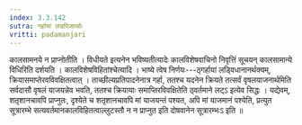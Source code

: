 ```yaml
---
index: 3.3.142
sutra: गर्हायां लडपिजात्वोः
vritti: padamanjari
---
```


 कालसामनये न प्राप्नोतीति । विधीयते इत्यनेन भविष्यतीत्यादेः कालविशेषवाचिनो निवृत्तिं सूचयन् कालसामान्ये विधिरिति दर्शयति । कालविशेषविहितांश्चेत्यादि । भाष्ये त्वेष निर्णयः---ठ्गर्हायां लड्विधानानर्थक्यम्, क्रियासमाप्तेरवविवक्षितत्वात् । ताच्छील्यप्रतिपादनेनात्र गर्हा, ततश्च यदनेन क्रियते तत्सर्वं वृषलयाजनार्थमिति सर्वदासौ वृषलं याजयन्नेव भवति, ततश्च क्रियायाः समाप्तिरविवक्षितेति ठ्वर्तमाने लट्ऽ इत्येव सिद्धः । यद्येवम्, शतृशानचावपि प्राप्नुतः, दृश्येते च शतृशानचावपि मां याजयन्तं पश्यत, अपि मां याजमानं पश्येति, प्रत्युत सूत्रारम्भे सत्यवर्तमानकालविहितत्वाल्लुटस्तौ न न प्राप्नुत इति दोषवानेन सूत्रारम्भःऽ इति ॥